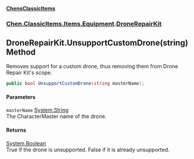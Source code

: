 
#### [ChensClassicItems](./index 'index')

### [Chen.ClassicItems.Items.Equipment](./Chen-ClassicItems-Items-Equipment 'Chen.ClassicItems.Items.Equipment').[DroneRepairKit](./Chen-ClassicItems-Items-Equipment-DroneRepairKit 'Chen.ClassicItems.Items.Equipment.DroneRepairKit')

## DroneRepairKit.UnsupportCustomDrone(string) Method
Removes support for a custom drone, thus removing them from Drone Repair Kit's scope.  
```csharp
public bool UnsupportCustomDrone(string masterName);
```

#### Parameters
<a name='Chen-ClassicItems-Items-Equipment-DroneRepairKit-UnsupportCustomDrone(string)-masterName'></a>
`masterName` [System.String](https://docs.microsoft.com/en-us/dotnet/api/System.String 'System.String')  
The CharacterMaster name of the drone.  
  

#### Returns
[System.Boolean](https://docs.microsoft.com/en-us/dotnet/api/System.Boolean 'System.Boolean')  
True if the drone is unsupported. False if it is already unsupported.  
